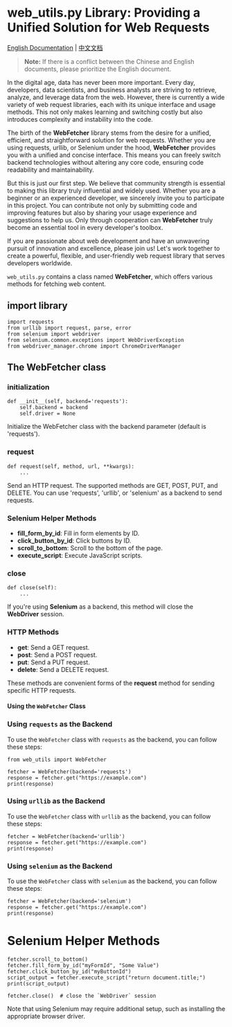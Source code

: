 
**web_utils.py Library: Providing a Unified Solution for Web Requests**
===============================
[English Documentation](README.md) | [中文文档](README_CN.md)
> **Note:**
>If there is a conflict between the Chinese and English documents, please prioritize the English document.




In the digital age, data has never been more important. Every day, developers, data scientists, and business analysts are striving to retrieve, analyze, and leverage data from the web. However, there is currently a wide variety of web request libraries, each with its unique interface and usage methods. This not only makes learning and switching costly but also introduces complexity and instability into the code.

The birth of the **WebFetcher** library stems from the desire for a unified, efficient, and straightforward solution for web requests. Whether you are using requests, urllib, or Selenium under the hood, **WebFetcher** provides you with a unified and concise interface. This means you can freely switch backend technologies without altering any core code, ensuring code readability and maintainability.

But this is just our first step. We believe that community strength is essential to making this library truly influential and widely used. Whether you are a beginner or an experienced developer, we sincerely invite you to participate in this project. You can contribute not only by submitting code and improving features but also by sharing your usage experience and suggestions to help us. Only through cooperation can **WebFetcher** truly become an essential tool in every developer's toolbox.

If you are passionate about web development and have an unwavering pursuit of innovation and excellence, please join us! Let's work together to create a powerful, flexible, and user-friendly web request library that serves developers worldwide.

`web_utils.py` contains a class named **WebFetcher**, which offers various methods for fetching web content.


import library
--
```
import requests
from urllib import request, parse, error
from selenium import webdriver
from selenium.common.exceptions import WebDriverException
from webdriver_manager.chrome import ChromeDriverManager
```

The WebFetcher class
------------

### initialization
```
def __init__(self, backend='requests'):
    self.backend = backend
    self.driver = None
 ```

Initialize the WebFetcher class with the backend parameter (default is 'requests').

### request
```
def request(self, method, url, **kwargs):
    ...
```

Send an HTTP request. The supported methods are GET, POST, PUT, and DELETE. You can use 'requests', 'urllib', or 'selenium' as a backend to send requests.

### Selenium Helper Methods


*   **fill_form_by_id**: Fill in form elements by ID.
*   **click_button_by_id**: Click buttons by ID.
*   **scroll_to_bottom**: Scroll to the bottom of the page.
*   **execute_script**: Execute JavaScript scripts.


### close
```
def close(self):
    ...
```

If you're using **Selenium** as a backend, this method will close the **WebDriver** session.

### HTTP Methods

*   **get**: Send a GET request.
*   **post**: Send a POST request.
*   **put**: Send a PUT request.
*   **delete**: Send a DELETE request.

These methods are convenient forms of the **request** method for sending specific HTTP requests.




#### Using the `WebFetcher` Class

### Using `requests` as the Backend

To use the `WebFetcher` class with `requests` as the backend, you can follow these steps:
```
from web_utils import WebFetcher

fetcher = WebFetcher(backend='requests')
response = fetcher.get("https://example.com")
print(response)

```

### Using `urllib` as the Backend

To use the `WebFetcher` class with `urllib` as the backend, you can follow these steps:

```
fetcher = WebFetcher(backend='urllib')
response = fetcher.get("https://example.com")
print(response)
```
### Using `selenium` as the Backend

To use the `WebFetcher` class with `selenium` as the backend, you can follow these steps:

```
fetcher = WebFetcher(backend='selenium')
response = fetcher.get("https://example.com")
print(response)
```
#  Selenium Helper Methods
```
fetcher.scroll_to_bottom()
fetcher.fill_form_by_id("myFormId", "Some Value")
fetcher.click_button_by_id("myButtonId")
script_output = fetcher.execute_script("return document.title;")
print(script_output)

fetcher.close()  # close the `WebDriver` session
```
Note that using Selenium may require additional setup, such as installing the appropriate browser driver.

